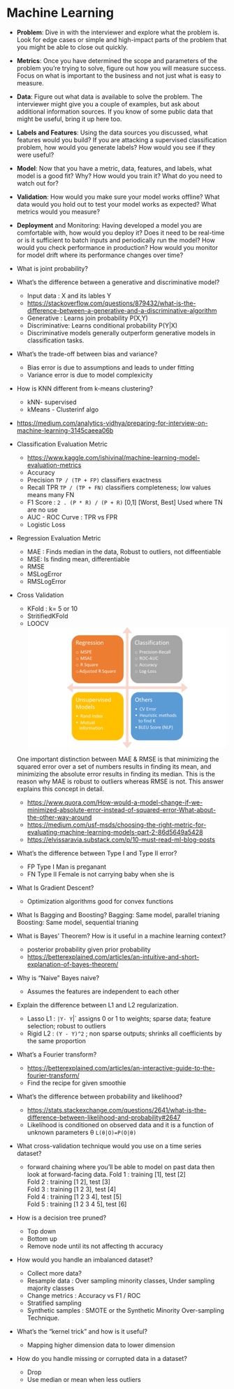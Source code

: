 # Machine Learning

- **Problem**: Dive in with the interviewer and explore what the problem is. 
  Look for edge cases or simple and high-impact parts of the problem that you might be 
  able to close out quickly.
- **Metrics**: Once you have determined the scope and parameters of the problem you’re 
  trying to solve, figure out how you will measure success. Focus on what is important 
  to the business and not just what is easy to measure.
- **Data**: Figure out what data is available to solve the problem. 
  The interviewer might give you a couple of examples, but ask about additional 
  information sources. If you know of some public data that might be useful, bring 
  it up here too.
- **Labels and Features**: Using the data sources you discussed, what features would you 
  build? If you are attacking a supervised classification problem, how would you generate 
  labels? How would you see if they were useful?
- **Model**: Now that you have a metric, data, features, and labels, what model is a good 
  fit? Why? How would you train it? What do you need to watch out for?
- **Validation**: How would you make sure your model works offline? What data would you 
  hold out to test your model works as expected? What metrics would you measure?
- **Deployment** and Monitoring: Having developed a model you are comfortable with, 
  how would you deploy it? Does it need to be real-time or is it sufficient to batch 
  inputs and periodically run the model? How would you check performance in production? 
  How would you monitor for model drift where its performance changes over time?

- What is joint probability?
  
- What’s the difference between a generative and discriminative model?
    - Input data : X and its lables Y
    - https://stackoverflow.com/questions/879432/what-is-the-difference-between-a-generative-and-a-discriminative-algorithm
    - Generative : Learns join probability P(X,Y)
    - Discriminative: Learns conditional probability P(Y|X)
    - Discriminative models generally outperform generative models in classification tasks.

- What’s the trade-off between bias and variance?
    - Bias error is due to assumptions and leads to under fitting 
    - Variance error is due to model complexicity
  
- How is KNN different from k-means clustering?
    - kNN- supervised
    - kMeans - Clusterinf algo

- https://medium.com/analytics-vidhya/preparing-for-interview-on-machine-learning-3145caeea06b

- Classification Evaluation Metric
    - https://www.kaggle.com/ishivinal/machine-learning-model-evaluation-metrics
    - Accuracy
    - Precision `TP / (TP + FP)` classifiers exactness
    - Recall TPR `TP / (TP + FN)` classifiers completeness; low values means many FN 
    - F1 Score : `2 . (P * R) / (P + R)` [0,1] [Worst, Best] Used where TN are no use
    - AUC - ROC Curve : TPR vs FPR
    - Logistic Loss
- Regression Evaluation Metric
    - MAE : Finds median in the data, Robust to outliers, not diffeentiable
    - MSE: Is finding mean, differentiable
    - RMSE
    - MSLogError
    - RMSLogError
- Cross Validation
    - KFold : k= 5 or 10
    - StritifiedKFold
    - LOOCV
 ![img.png](../images/metrics.png)

     One important distinction between MAE & RMSE is that minimizing 
     the squared error over a set of numbers results in finding its mean, and minimizing the absolute 
     error results in finding its median. This is the reason why MAE is robust to outliers whereas 
     RMSE is not. This answer explains this concept in detail.
    - https://www.quora.com/How-would-a-model-change-if-we-minimized-absolute-error-instead-of-squared-error-What-about-the-other-way-around
    - https://medium.com/usf-msds/choosing-the-right-metric-for-evaluating-machine-learning-models-part-2-86d5649a5428
    - https://elvissaravia.substack.com/p/10-must-read-ml-blog-posts

- What’s the difference between Type I and Type II error?
    - FP Type I Man is preganant
    - FN Type II Female is not carrying baby when she is
    
- What Is Gradient Descent?
    - Optimization algorithms good for convex functions
    
- What Is Bagging and Boosting?
    Bagging: Same model, parallel trianing
    Boosting: Same model, sequential trianing

- What is Bayes’ Theorem? How is it useful in a machine learning context?
    - posterior probability given prior probability
    - https://betterexplained.com/articles/an-intuitive-and-short-explanation-of-bayes-theorem/
    
- Why is “Naive” Bayes naive?
    - Assumes the features are independent to each other
    
- Explain the difference between L1 and L2 regularization.
    - Lasso L1 : `|Y- Y`|` assigns 0 or 1 to weights; sparse data; feature selection; robust to outliers
    - Rigid L2 : `(Y - Y)^2` ; non sparse outputs; shrinks all coefficients by the same proportion
    
- What’s a Fourier transform?
    - https://betterexplained.com/articles/an-interactive-guide-to-the-fourier-transform/
    - Find the recipe for given smoothie
    
- What’s the difference between probability and likelihood?
    - https://stats.stackexchange.com/questions/2641/what-is-the-difference-between-likelihood-and-probability#2647
    - Likelihood is conditioned on observed data and it is a function of unknown parameters θ
        `L(θ|O)=P(O|θ)`
      
- What cross-validation technique would you use on a time series dataset?
    - forward chaining where you’ll be able to model on past data then look at forward-facing data.
        Fold 1 : training [1], test [2]   
        Fold 2 : training [1 2], test [3]   
        Fold 3 : training [1 2 3], test [4]   
        Fold 4 : training [1 2 3 4], test [5]   
        Fold 5 : training [1 2 3 4 5], test [6]   
      
- How is a decision tree pruned?
    - Top down
    - Bottom up
    - Remove node until its not affecting th accuracy

- How would you handle an imbalanced dataset?
    - Collect more data? 
    - Resample data : Over sampling minority classes, Under sampling majority classes
    - Change metrics : Accuracy vs F1 / ROC
    - Stratified sampling
    - Synthetic samples : SMOTE or the Synthetic Minority Over-sampling Technique.
    
- What’s the “kernel trick” and how is it useful?
    - Mapping higher dimension data to lower dimension 
    
- How do you handle missing or corrupted data in a dataset?
    - Drop
    - Use median or mean when less outliers
    
    